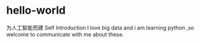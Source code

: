 # hello-world
为人工智能而建
Self Introduction
I love big data and i am learning python ,so welcome to communicate with me about these.
